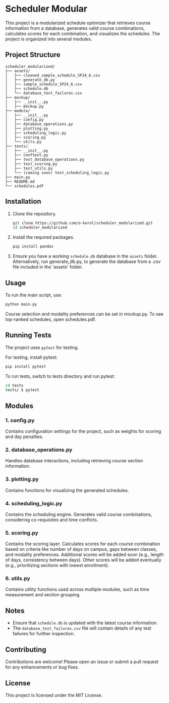 # Scheduler Modular

This project is a modularized schedule optimizer that retrieves course information from a database, generates valid course combinations, calculates scores for each combination, and visualizes the schedules. The project is organized into several modules.

## Project Structure

```
scheduler_modularized/
├── assets/
│   ├── cleaned_sample_schedule_SP24_6.csv
│   ├── generate_db.py
│   ├── sample_schedule_SP24_6.csv
│   ├── schedule.db
│   └── database_test_failures.csv
├── mockup/
│   ├── __init__.py
│   ├── mockup.py
├── module/
│   ├── __init__.py
│   ├── config.py
│   ├── database_operations.py
│   ├── plotting.py
│   ├── scheduling_logic.py
│   ├── scoring.py
│   └── utils.py
├── tests/
│   ├── __init__.py
│   ├── conftest.py
│   ├── test_database_operations.py
│   ├── test_scoring.py
│   ├── test_utils.py
│   └── (coming soon) test_scheduling_logic.py
├── main.py
├── README.md
└── schedules.pdf
```

## Installation

1. Clone the repository.
   ```sh
   git clone https://github.com/o-korol/scheduler_modularized.git
   cd scheduler_modularized
   ```

2. Install the required packages.
   ```sh
   pip install pandas
   ```

3. Ensure you have a working `schedule.db` database in the `assets` folder.  Alternatively, run generate_db.py, to generate the database from a .csv file included in the 'assets' folder.

## Usage

To run the main script, use:
```sh
python main.py
```

Course selection and modality preferences can be set in mockup.py.
To see top-ranked schedules, open schedules.pdf.

## Running Tests

The project uses `pytest` for testing.

For testing, install pytest:
   ```sh
   pip install pytest
   ```
To run tests, switch to tests directory and run pytest:

   ```sh
   cd tests
   tests/ $ pytest
   ```

## Modules

### 1. config.py
Contains configuration settings for the project, such as weights for scoring and day penalties.

### 2. database_operations.py
Handles database interactions, including retrieving course section information.

### 3. plotting.py
Contains functions for visualizing the generated schedules.

### 4. scheduling_logic.py
Contains the scheduling engine.  Generates valid course combinations, considering co-requisites and time conflicts.

### 5. scoring.py
Contains the scoring layer.  Calculates scores for each course combination based on criteria like number of days on campus, gaps between classes, and modality preferences.  Additional scores will be added soon (e.g., length of days, consistency between days).  Other scores will be added eventually (e.g., prioritizing sections with lowest enrollment).

### 6. utils.py
Contains utility functions used across multiple modules, such as time measurement and section grouping.

## Notes

- Ensure that `schedule.db` is updated with the latest course information.
- The `database_test_failures.csv` file will contain details of any test failures for further inspection.

## Contributing

Contributions are welcome! Please open an issue or submit a pull request for any enhancements or bug fixes.

## License

This project is licensed under the MIT License.
